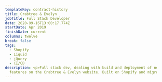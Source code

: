```yaml
---
templateKey: contract-history
title: Crabtree & Evelyn
jobTitle: Full Stack Developer
date: 2020-09-16T13:00:17.774Z
startDate: Apr 2019
finishDate: current
columns: twelve
break: false
tags:
  - Shopify
  - Liquid
  - jQuery
  - CI/CD
description: <p>Full stack dev, dealing with build and deployment of new
  features on the Crabtree & Evelyn website. Built on Shopify and migrating to a distributed development process with Bitbucket integration to setting up deployment environments.</p>
---
```

